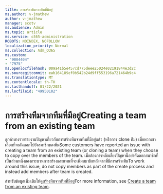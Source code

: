 ```yaml
---
title: การสร้างทีมจากทีมที่มีอยู่
ms.author: v-jmathew
author: v-jmathew
manager: scotv
ms.audience: Admin
ms.topic: article
ms.service: o365-administration
ROBOTS: NOINDEX, NOFOLLOW
localization_priority: Normal
ms.collection: Adm_O365
ms.custom:
- "9004404"
- "7975"
ms.openlocfilehash: 009a41b5e457cd775deee25024e02191844e3d2c
ms.sourcegitcommit: eab164189ef0b542b24d9ff553196a721464b9c4
ms.translationtype: MT
ms.contentlocale: th-TH
ms.lasthandoff: 01/22/2021
ms.locfileid: "49950102"
---
```

# <a name="creating-a-team-from-an-existing-team"></a><span data-ttu-id="e0460-102">การสร้างทีมจากทีมที่มีอยู่</span><span class="sxs-lookup"><span data-stu-id="e0460-102">Creating a team from an existing team</span></span>

<span data-ttu-id="e0460-103">ลูกค้าบางรายรายงานปัญหาเกี่ยวกับการสร้างทีมจากทีมที่มีอยู่แล้ว (หรือการ clone ทีม) เมื่อพวกเขาเลือกที่จะคัดลอกไปยังสมาชิกของทีม</span><span class="sxs-lookup"><span data-stu-id="e0460-103">Some customers have reported an issue with creating a team from an existing team (or cloning a team) when they choose to copy over the members of the team.</span></span> <span data-ttu-id="e0460-104">เมื่อต้องการหลีกเลี่ยงปัญหานี้อย่าคัดลอกสมาชิกที่เป็นส่วนหนึ่งของกระบวนการสร้างและแทนที่จะเพิ่มสมาชิกหลังจากที่มีการสร้างทีม</span><span class="sxs-lookup"><span data-stu-id="e0460-104">To work around this issue, do not copy members as part of the create process and instead add members after team is created.</span></span>

<span data-ttu-id="e0460-105">สำหรับข้อมูลเพิ่มเติมให้ดู[สร้างทีมจากทีมที่มีอยู่](https://support.microsoft.com/office/create-a-team-from-an-existing-team-f41a759b-3101-4af6-93bd-6aba0e5d7635)</span><span class="sxs-lookup"><span data-stu-id="e0460-105">For more information, see [Create a team from an existing team](https://support.microsoft.com/office/create-a-team-from-an-existing-team-f41a759b-3101-4af6-93bd-6aba0e5d7635).</span></span>
